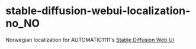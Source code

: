 # stable-diffusion-webui-localization-no_NO
Norwegian localization for AUTOMATIC1111's [Stable Diffusion Web UI](https://github.com/AUTOMATIC1111/stable-diffusion-webui)
